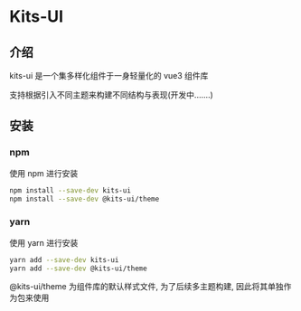 # Kits-UI

## 介绍

kits-ui 是一个集多样化组件于一身轻量化的 vue3 组件库

支持根据引入不同主题来构建不同结构与表现(开发中.......)

## 安装

### npm

使用 npm 进行安装

```bash
npm install --save-dev kits-ui
npm install --save-dev @kits-ui/theme
```

### yarn

使用 yarn 进行安装

```bash
yarn add --save-dev kits-ui
yarn add --save-dev @kits-ui/theme
```

@kits-ui/theme 为组件库的默认样式文件, 为了后续多主题构建, 因此将其单独作为包来使用
